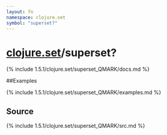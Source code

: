```yaml
---
layout: fn
namespace: clojure.set
symbol: "superset?"
---
```


# [clojure.set](../)/superset?

{% include 1.5.1/clojure.set/superset_QMARK/docs.md %}

##Examples

{% include 1.5.1/clojure.set/superset_QMARK/examples.md %}
## Source
{% include 1.5.1/clojure.set/superset_QMARK/src.md %}

